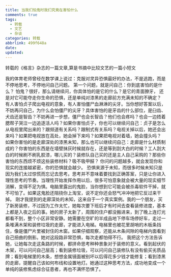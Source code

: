 ```yaml
---
title: 当我们怕鬼时我们究竟在害怕什么
comments: true
tags:
  - 转载
  - 文艺
  - 杂谈
categories: 转载
abbrlink: 499f648a
date:
updated:
---
```

转载的《格言》杂志的一篇文章,算是书摘中比较文艺的一篇小短文
<!--more-->
我的体育老师曾经在数学课上说过：克服对灵异恐惧最好的办法，不是逃跑，而是不停地思考，不停地问自己问题。
第一个问题，就是问自己：你到底害怕的是什么？
怕鬼？很好，那么请继续问，你具体怕的是它的什么？是它的青面獠牙，
还是对它可能夺走你生命的恐惧，还是单纯对漆黑的走廊前方充满未知的不确定？
有人害怕贞子爬出电视的意象，有人害怕僵尸血淋淋的尖牙。当你想好答案以后，不妨再问自己，为什么会怕僵尸的尖牙？具体害怕的是牙齿的什么部位，是臼齿、犬齿还是智齿？不妨再进一步想，僵尸也会长智齿？他们也会疼吗？也会一边捂着腮帮子哭泣一边追逐活人吗？如果你害怕贞子，你也可以继续问自己：贞子是怎么从电视里爬出来的？跟频道有关系吗？跟制式有关系吗？电视关掉以后，她还会出来吗？如果把电视放在高处，她会掉下来吗？如果把电视对着墙，她会撞头吗？
如果你害怕的是走廊深处的漆黑未知，那么也可以继续问自己：走廊是什么材质制成的？你害怕的东西是在墙壁抹灰时候就存在，还是等到刮大白的时候？工人刮大白的时候刷不刷乳胶漆，哪儿买的？装修队自己买的还是主人自己采购的？那些你害怕的东西烦不烦这些装修材料？吸不吸甲醛？
你问的问题越多，就会发现你和现实的连接越紧密，你的恐惧就会越少。
恐惧来源于未知，而很多时候未知只是因为我们太过惊慌而忘记去思考。思考并不意味着要找到正确答案，只是让你进入理性思考的节奏。当理性开始发挥作用以后，很多可怕意象就会被大量的现实细节消解，变得不足为惧。电脑里露出的鬼脸，当你想到它可能会被杀毒软件干掉，就不可怕了。如果这鬼脸还阻挠你上淘宝，说不定你还会怒气冲冲地把它反过来干掉。
刚才我提到的走廊深处的未知，这来自于一个真实案例。我的一个朋友，买了新房装修，不过因为工作太忙，她每次要下班后才有时间去查看装修进度，基本上都是入夜之后的事。她的房子太新了，周围的住户都没搬进来，到了晚上连灯光都看不到，整个小区非常安静。她需要在空旷的半成品地下停车场停好车，走过一条堆满木架和装修垃圾的走廊，才能进入电梯。电梯里也被花里胡哨的木板条挡住，像是僵尸片里被封住的木窗。如果仔细观察，还能从木条间隙的电梯内面看到自己扭曲的倒影。她对这段路非常恐惧，每次走都怕得不行。
我把这个方法告诉她，让她每次走这条路的时候，都拼命思考种种景象对于装修的意义。看到起伏的木架，可以问问自己层高；看到装修垃圾，可以问问自己装修队有没有偷买劣质品牌；看到电梯里的木条，想想金属镜面被别坏以后得花多少钱才能修复；看到漆黑的走廊，提醒自己该如何布线和设置地灯。她通过这种思考方法，成功地变成一个单纯的装修焦虑综合征患者，再也不满怀恐惧了。
